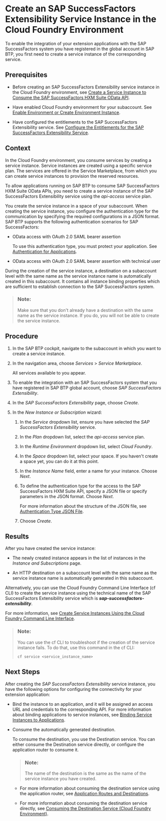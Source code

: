 <!-- loio8b774e4ca8be46a4830a021f727667ed -->

# Create an SAP SuccessFactors Extensibility Service Instance in the Cloud Foundry Environment

To enable the integration of your extension applications with the SAP SuccessFactors system you have registered in the global account in SAP BTP, you first need to create a service instance of the corresponding service.



<a name="loio8b774e4ca8be46a4830a021f727667ed__prereq_qdj_jns_tsb"/>

## Prerequisites

-   Before creating an SAP SuccessFactors Extensibility service instance in the Cloud Foundry environment, see [Create a Service Instance to Consume the SAP SuccessFactors HXM Suite OData API](create-a-service-instance-to-consume-the-sap-successfactors-hxm-suite-odata-api-46c5ea1.md).

-   Have enabled Cloud Foundry environment for your subaccount. See [Enable Environment or Create Environment Instance](../50-administration-and-ops/enable-environment-or-create-environment-instance-78c14b6.md).

-   Have configured the entitlements to the SAP SuccessFactors Extensibility service. See [Configure the Entitlements for the SAP SuccessFactors Extensibility Service](configure-the-entitlements-for-the-sap-successfactors-extensibility-service-b01e625.md).




<a name="loio8b774e4ca8be46a4830a021f727667ed__context_yfs_2sz_mmb"/>

## Context

In the Cloud Foundry environment, you consume services by creating a service instance. Service instances are created using a specific service plan. The services are offered in the Service Marketplace, from which you can create service instances to provision the reserved resources.

To allow applications running on SAP BTP to consume SAP SuccessFactors HXM Suite OData APIs, you need to create a service instance of the SAP SuccessFactors Extensibility service using the *api-access* service plan.

You create the service instance in a space of your subaccount. When creating the service instance, you configure the authentication type for the communication by specifying the required configurations in a JSON format. SAP BTP supports the following authentication scenarios for SAP SuccessFactors:

-   OData access with OAuth 2.0 SAML bearer assertion

    To use this authentication type, you must protect your application. See [Authentication for Applications](https://help.sap.com/viewer/65de2977205c403bbc107264b8eccf4b/Cloud/en-US/09f5bd3f346b4ee08b5ca084128e2e81.html).

-   OData access with OAuth 2.0 SAML bearer assertion with technical user


During the creation of the service instance, a destination on a subaccount level with the same name as the service instance name is automatically created in this subaccount. It contains all instance binding properties which are sufficient to establish connection to the SAP SuccessFactors system.

> ### Note:  
> Make sure that you don't already have a destination with the same name as the service instance. If you do, you will not be able to create the service instance.



<a name="loio8b774e4ca8be46a4830a021f727667ed__steps_zfs_2sz_mmb"/>

## Procedure

1.  In the SAP BTP cockpit, navigate to the subaccount in which you want to create a service instance.

2.  In the navigation area, choose *Services* \> *Service Marketplace*.

    All services available to you appear.

3.  To enable the integration with an SAP SuccessFactors system that you have registered in SAP BTP global account, choose *SAP SuccessFactors Extensibility*.

4.  In the *SAP SuccessFactors Extensibility* page, choose *Create*.

5.  In the *New Instance or Subscription* wizard:

    1.  In the *Service* dropdown list, ensure you have selected the *SAP SuccessFactors Extensibility* service.

    2.  In the *Plan* dropdown list, select the *api-access* service plan.

    3.  In the *Runtime Environment* dropdown list, select *Cloud Foundry*.

    4.  In the *Space* dropdown list, select your space. If you haven't create a space yet, you can do it at this point.

    5.  In the *Instance Name* field, enter a name for your instance. Choose *Next*.

    6.  To define the authentication type for the access to the SAP SuccessFactors HXM Suite API, specify a JSON file or specify parameters in the JSON format. Choose *Next*.

        For more information about the structure of the JSON file, see [Authentication Type JSON File](authentication-type-json-file-543fbd6.md).

    7.  Choose *Create*.





<a name="loio8b774e4ca8be46a4830a021f727667ed__result_hyq_ck3_1jb"/>

## Results

After you have created the service instance:

-   The newly created instance appears in the list of instances in the *Instance and Subscriptions* page.

-   An HTTP destination on a subaccount level with the same name as the service instance name is automatically generated in this subaccount.


Alternatively, you can use the Cloud Foundry Command Line Interface \(cf CLI\) to create the service instance using the technical name of the SAP SuccessFactors Extensibility service which is ***sap-successfactors-extensibility***.

For more information, see [Create Service Instances Using the Cloud Foundry Command Line Interface](https://help.sap.com/viewer/65de2977205c403bbc107264b8eccf4b/Cloud/en-US/a872531845d6416b8fa07a8b84875d7e.html).

> ### Note:  
> You can use the cf CLI to troubleshoot if the creation of the service instance fails. To do that, use this command in the cf CLI:
> 
> ```
> cf service <service_instance_name>
> ```



<a name="loio8b774e4ca8be46a4830a021f727667ed__postreq_adx_zn4_lhb"/>

## Next Steps

After creating the *SAP SuccessFactors Extensibility* service instance, you have the following options for configuring the connectivity for your extension application:

-   Bind the instance to an application, and it will be assigned an access URL and credentials to the corresponding API. For more information about binding applications to service instances, see [Binding Service Instances to Applications](https://help.sap.com/viewer/65de2977205c403bbc107264b8eccf4b/Cloud/en-US/e98280a71f17413088f8a10838a1e4cc.html?q=binding%20applications).

-   Consume the automatically generated destination.

    To consume the destination, you use the Destination service. You can either consume the Destination service directly, or configure the application router to consume it.

    > ### Note:  
    > The name of the destination is the same as the name of the service instance you have created.

    -   For more information about consuming the destination service using the application router, see [Application Routes and Destinations](https://help.sap.com/viewer/65de2977205c403bbc107264b8eccf4b/Cloud/en-US/3cc788ebc00e40a091505c6b3fa485e7.html).

    -   For more information about consuming the destination service directly, see [Consuming the Destination Service \(Cloud Foundry Environment\)](https://help.sap.com/viewer/cca91383641e40ffbe03bdc78f00f681/Cloud/en-US/7e306250e08340f89d6c103e28840f30.html).


